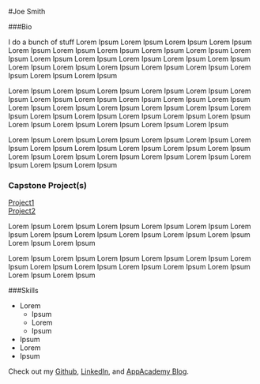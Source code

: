 #Joe Smith

###Bio

I do a bunch of stuff Lorem Ipsum Lorem Ipsum Lorem Ipsum Lorem Ipsum Lorem Ipsum Lorem Ipsum Lorem Ipsum Lorem Ipsum Lorem Ipsum Lorem Ipsum Lorem Ipsum Lorem Ipsum Lorem Ipsum Lorem Ipsum Lorem Ipsum Lorem Ipsum Lorem Ipsum Lorem Ipsum Lorem Ipsum Lorem Ipsum Lorem Ipsum Lorem Ipsum Lorem Ipsum

 Lorem Ipsum Lorem Ipsum Lorem Ipsum Lorem Ipsum Lorem Ipsum Lorem Ipsum Lorem Ipsum Lorem Ipsum Lorem Ipsum Lorem Ipsum Lorem Ipsum Lorem Ipsum Lorem Ipsum Lorem Ipsum Lorem Ipsum Lorem Ipsum Lorem Ipsum Lorem Ipsum Lorem Ipsum Lorem Ipsum Lorem Ipsum Lorem Ipsum Lorem Ipsum Lorem Ipsum Lorem Ipsum Lorem Ipsum Lorem Ipsum

  Lorem Ipsum Lorem Ipsum Lorem Ipsum Lorem Ipsum Lorem Ipsum Lorem Ipsum Lorem Ipsum Lorem Ipsum Lorem Ipsum Lorem Ipsum Lorem Ipsum Lorem Ipsum Lorem Ipsum Lorem Ipsum Lorem Ipsum Lorem Ipsum Lorem Ipsum Lorem Ipsum Lorem Ipsum

### Capstone Project(s)

[Project1](http://www.example.com)  
[Project2](http://www.example2.com)

 Lorem Ipsum Lorem Ipsum Lorem Ipsum Lorem Ipsum Lorem Ipsum Lorem Ipsum Lorem Ipsum Lorem Ipsum Lorem Ipsum Lorem Ipsum Lorem Ipsum Lorem Ipsum Lorem Ipsum

  Lorem Ipsum Lorem Ipsum Lorem Ipsum Lorem Ipsum Lorem Ipsum Lorem Ipsum Lorem Ipsum Lorem Ipsum Lorem Ipsum Lorem Ipsum Lorem Ipsum Lorem Ipsum Lorem Ipsum

###Skills

* Lorem
  * Ipsum
  * Lorem
  * Ipsum
* Ipsum
* Lorem
* Ipsum

Check out my [Github](http://github.com), [LinkedIn](http://github.com), and [AppAcademy Blog](http://appacademy.io).
